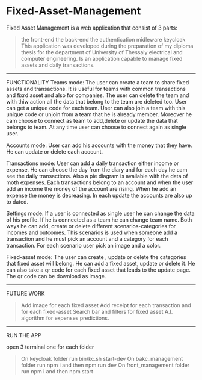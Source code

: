 # Fixed-Asset-Management
Fixed Asset Management is a web application that consist of 3 parts:
> the front-end
> the back-end
> the authentication midleware keycloak
This application was developed during the preparation of my diploma thesis for the department of University of Thessaly electrical and computer engineering.
Is an application capable to manage fixed assets and daily transactions.
************************************************************************************************************************************************************************
FUNCTIONALITY
Teams mode: The user can create a team to share fixed assets and transactions. It is useful for teams with common transactions and fixrd asset and also for companies.
The user can delete the team and with thiw action all the data that belong to the team are deleted too. User can get a unique code for each team. User can also join a team 
with this unique code or unjoin from a team that he is already member. Moreover he cam choose to connect as team to add,delete or update the data that belongs to team.
At any time user can choose to connect again as single user.

Accounts mode: User can add his accounts with the money that they have. He can update or delete each acocunt.

Transactions mode: User can add a daily transaction either income or expense. He can choose the day from the diary and for each day he cam see the daily transactions. Also
 a pie diagram is available with the data of moth expenses. Each transactions belong to an account and when the user add an income the money of the account are rising. When
 he add an expense the money is decreasing. In each update the accounts are also up to dated.
 
 Settings mode: If a user is connected as single user he can change the data of his profile. If he is connected as a team he can change team name. Both ways he can add, create 
 or delete different scenarios-categories for incomes and outcomes. This scenarios is used when someone add a transaction and he must pick an account and a category for each
 transaction. For each scenario user pick an image and a color.
 
 Fixed-asset mode: The user can create , update or delete the categories that fixed asset will belong. He can add a fixed asset, update or delete it. He can also take a qr 
 code for each fixed asset that leads to the update page. The qr code can be download as image. 
 
 
 *************************************************************************************************************************************************************************
 FUTURE WORK
 > Add image for each fixed asset
 > Add receipt for each transaction and for each fixed-asset
 > Search bar and filters for fixed asset
 > A.I. algorithm for expenses predictions.
*******************************************************************************************************************************************************************************
RUN THE APP

open 3 terminal one for each folder
> On keycloak folder run bin/kc.sh start-dev
> On bakc_management folder run npm i and then npm run dev
> On front_management folder run npm i and then npm start
